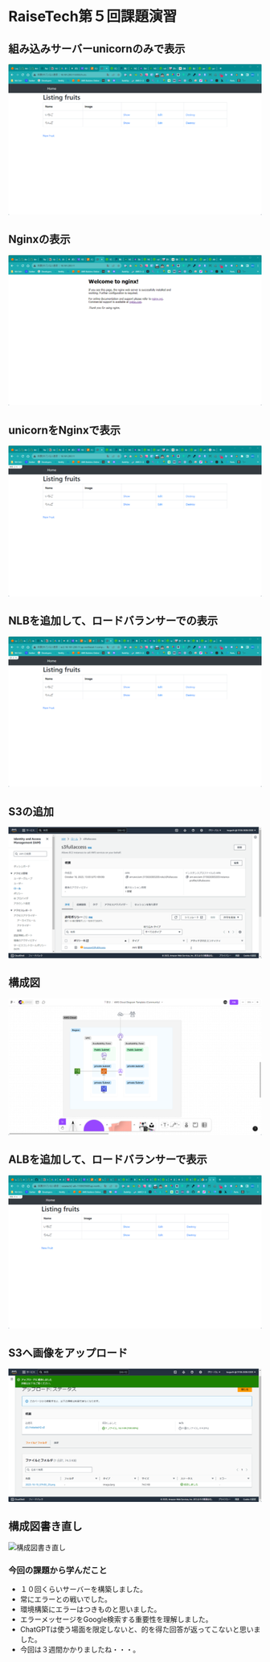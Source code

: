 # RaiseTech第５回課題演習
## 組み込みサーバーunicornのみで表示
![unicorn](2023-10-18_11h24_28.png)
## Nginxの表示
![Nginx](2023-10-18_11h30_18.png)
## unicornをNginxで表示
![unicornをNginxで表示](2023-10-18_11h50_19.png)
## NLBを追加して、ロードバランサーでの表示
![NLB](2023-10-18_12h44_42.png)
## S3の追加
![S3](2023-10-18_13h05_44.png)
## 構成図
![構成図](2023-10-18_18h21_21.png)
## ALBを追加して、ロードバランサーで表示
![ALB](2023-10-19_07h30_29.png)
## S3へ画像をアップロード
![S3へ画像をアップロード](2023-10-19_07h35_10.png)
## 構成図書き直し
![構成図書き直し]()
### 今回の課題から学んだこと
- １０回くらいサーバーを構築しました。
- 常にエラーとの戦いでした。
- 環境構築にエラーはつきものと思いました。
- エラーメッセージをGoogle検索する重要性を理解しました。
- ChatGPTは使う場面を限定しないと、的を得た回答が返ってこないと思いました。
- 今回は３週間かかりましたね・・・。
